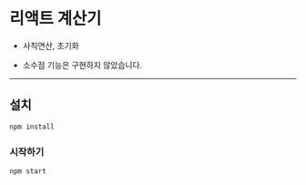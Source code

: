 # 리액트 계산기 
* 사칙연산, 초기화 

* 소수점 기능은 구현하지 않았습니다.

<hr/>

## 설치

```js
npm install
```

### 시작하기

```js
npm start
```

